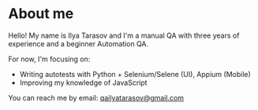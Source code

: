 # About me

Hello! My name is Ilya Tarasov and I'm a manual QA with three years of experience and a beginner Automation QA.

For now, I'm focusing on:
- Writing autotests with Python + Selenium/Selene (UI), Appium (Mobile)
- Improving my knowledge of JavaScript

You can reach me by email: qailyatarasov@gmail.com
